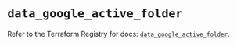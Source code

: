# `data_google_active_folder`

Refer to the Terraform Registry for docs: [`data_google_active_folder`](https://registry.terraform.io/providers/hashicorp/google/6.11.0/docs/data-sources/active_folder).
